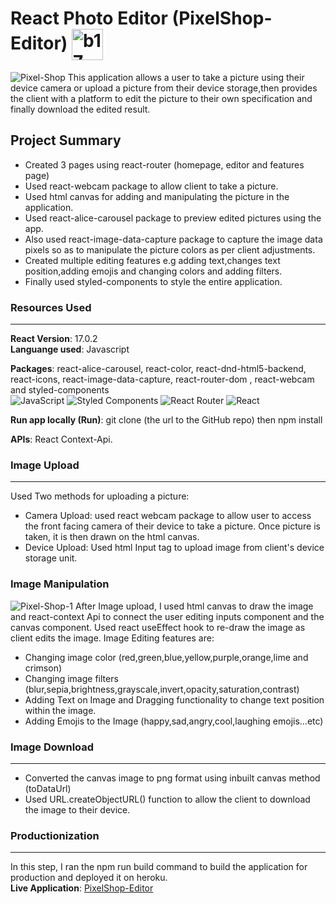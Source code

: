 # React Photo Editor (PixelShop-Editor) <img src="https://i.ibb.co/m8rbYLt/b17.jpg" alt="b17" border="0" width="50px" align="center">
<img src="https://i.ibb.co/B6MsrCq/Pixel-Shop.png" alt="Pixel-Shop" border="0">
This application allows a user to take a picture using their device camera or upload a picture from their device storage,then provides the client with a platform to edit the picture to their own specification and finally download the edited result.

## **Project Summary**
* Created 3 pages using react-router (homepage, editor and features page)
* Used react-webcam package to allow client to take a picture.
* Used html canvas for adding and manipulating the picture in the application.
* Used react-alice-carousel package to preview edited pictures using the app.
* Also used react-image-data-capture package to capture the image data pixels so as to manipulate the picture colors as per client adjustments.
* Created multiple editing features e.g adding text,changes text position,adding emojis and changing colors and adding filters.
* Finally used styled-components to style the entire application.

### **Resources Used**
***
**React Version**: 17.0.2  
**Languange used**: Javascript

**Packages**: react-alice-carousel, react-color, react-dnd-html5-backend, react-icons, react-image-data-capture, react-router-dom , react-webcam and styled-components    
![JavaScript](https://img.shields.io/badge/javascript-%23323330.svg?style=flat&logo=javascript&logoColor=%23F7DF1E) ![Styled Components](https://img.shields.io/badge/styled--components-DB7093?style=flat&logo=styled-components&logoColor=white) ![React Router](https://img.shields.io/badge/React_Router-CA4245?style=flat&logo=react-router&logoColor=white) ![React](https://img.shields.io/badge/react-%2320232a.svg?style=flat&logo=react&logoColor=%2361DAFB)

**Run app locally (Run)**: git clone (the url to the GitHub repo) then  npm install

**APIs**: React Context-Api.

### **Image Upload**
***
Used Two methods for uploading a picture:
* Camera Upload: used react webcam package to allow user to access the front facing camera of their device to take a picture. Once picture is taken, it is then drawn on the html canvas.
* Device Upload: Used html Input tag to upload image from client's device storage unit.

### **Image Manipulation**
<img src="https://i.ibb.co/6H5qv5Y/Pixel-Shop-1.png" alt="Pixel-Shop-1" border="0">
After Image upload, I used html canvas to draw the image and react-context Api to connect the user editing inputs component and the canvas component.  
Used react useEffect hook to re-draw the image as client edits the image.  
Image Editing features are:

* Changing image color (red,green,blue,yellow,purple,orange,lime and crimson)
* Changing image filters (blur,sepia,brightness,grayscale,invert,opacity,saturation,contrast)
* Adding Text on Image and Dragging functionality to change text position within the image.
* Adding Emojis to the Image (happy,sad,angry,cool,laughing emojis...etc)


### **Image Download**
***
* Converted the canvas image to png format using inbuilt canvas method (toDataUrl)
* Used URL.createObjectURL() function to allow the client to download the image to their device.

### **Productionization**
***
In this step, I ran the npm run build command to build the application for production and deployed it on heroku.  
**Live Application**: [PixelShop-Editor](https://pixelshop-editor.netlify.app)

